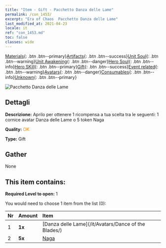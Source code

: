 ```yaml
---
title: "Item - Gift - Pacchetto Danza delle Lame"
permalink: /con_1453/
excerpt: "Era of Chaos  Pacchetto Danza delle Lame"
last_modified_at: 2021-04-23
locale: it
ref: "con_1453.md"
toc: false
classes: wide
---
```

 [Materials](/ItemsIT/){: .btn .btn--primary}[Artifacts](/ItemsIT/Artifacts/){: .btn .btn--success}[Unit Soul](/ItemsIT/UnitSoul/){: .btn .btn--warning}[Unit Awakening](/ItemsIT/UnitAwakening/){: .btn .btn--danger}[Hero Soul](/ItemsIT/HeroSoul/){: .btn .btn--info}[Hero SKill](/ItemsIT/HeroSkill/){: .btn .btn--primary}[Gift](/ItemsIT/Gift/){: .btn .btn--success}[Event related](/ItemsIT/Events/){: .btn .btn--warning}[Avatars](/ItemsIT/Avatars/){: .btn .btn--danger}[Consumables](/ItemsIT/Consumables/){: .btn .btn--info}[Unknown](/ItemsIT/Unknown/){: .btn .btn--primary}

 ![Pacchetto Danza delle Lame](/images/t/i_907067.png)

## Dettagli
 **Descrizione:** Aprilo per ottenere 1 ricompensa a tua scelta tra le seguenti: 1 cornice avatar Danza delle Lame o 5 token Naga

 **Quality:** <span style="color: #FF8C00">OK</span>

 **Type:** Gift

## Gather

  None

## This item contains:

 **Required Level to open:** 1

 You would need to choose 1 item from the list (0):

  | Nr | Amount |     Item    |
  |:---|:-------|:------------|
  | 1 |  **1x** | [Danza delle Lame](/it/Avatars/Dance of the Blades/) |  | 
  | 2 |  **5x** | [Naga](/ItemsIT/unt_240/) |  | 
